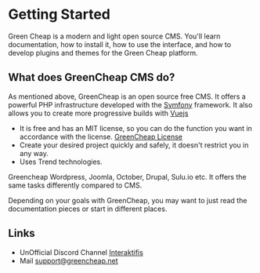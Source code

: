 # Getting Started

Green Cheap is a modern and light open source CMS. You'll learn documentation, how to install it, how to use the interface, and how to develop plugins and themes for the Green Cheap platform.

## What does GreenCheap CMS do?
As mentioned above, GreenCheap is an open source free CMS. It offers a powerful PHP infrastructure developed with the [Symfony](https://symfony.com) framework. It also allows you to create more progressive builds with [Vuejs](https://vuejs.org/)

- It is free and has an MIT license, so you can do the function you want in accordance with the license. [GreenCheap License](https://github.com/greencheap/greencheap/blob/master/LICENSE) 
- Create your desired project quickly and safely, it doesn't restrict you in any way.
- Uses Trend technologies.

Greencheap Wordpress, Joomla, October, Drupal, Sulu.io etc. It offers the same tasks differently compared to CMS.

Depending on your goals with GreenCheap, you may want to just read the documentation pieces or start in different places.

## Links
- UnOfficial Discord Channel <a href="https://discord.gg/EmYBfWU" target="_blank">Interaktifis</a>
- Mail <a href="mailto:support@greencheap.net" target="_blank">support@greencheap.net</a>